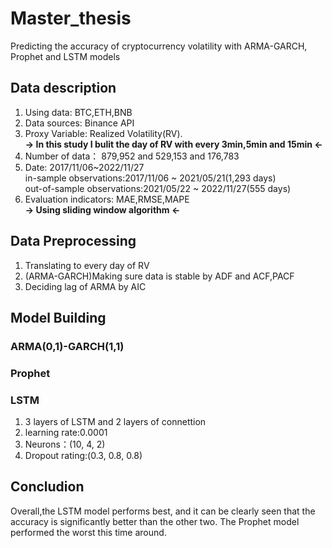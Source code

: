 # Master_thesis
 Predicting the accuracy of cryptocurrency volatility with ARMA-GARCH, Prophet and LSTM models

## Data description
1. Using data: BTC,ETH,BNB
2. Data sources: Binance API
3. Proxy Variable: Realized Volatility(RV).  
 **-> In this study I bulit the day of RV with every 3min,5min and 15min <-**  
4. Number of data： 879,952 and 529,153 and 176,783
5. Date: 2017/11/06~2022/11/27  
  in-sample observations:2017/11/06 ~ 2021/05/21(1,293 days)  
  out-of-sample observations:2021/05/22 ~ 2022/11/27(555 days)  
6. Evaluation indicators: MAE,RMSE,MAPE  
**-> Using sliding window algorithm <-**  
## Data Preprocessing
 1. Translating to every day of RV
 2. (ARMA-GARCH)Making sure data is stable by ADF and ACF,PACF
 3. Deciding lag of ARMA by AIC
## Model Building
### ARMA(0,1)-GARCH(1,1)
### Prophet
### LSTM  
 1. 3 layers of LSTM and 2 layers of connettion
 2. learning rate:0.0001
 3. Neurons：(10, 4, 2)
 4. Dropout rating:(0.3, 0.8, 0.8)
## Concludion
Overall,the LSTM model performs best, and it can be clearly seen that the accuracy is significantly better than the other two. The Prophet model performed the worst this time around.
